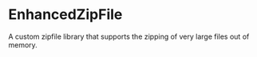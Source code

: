 EnhancedZipFile
===============

A custom zipfile library that supports the zipping of very large files out of memory.
